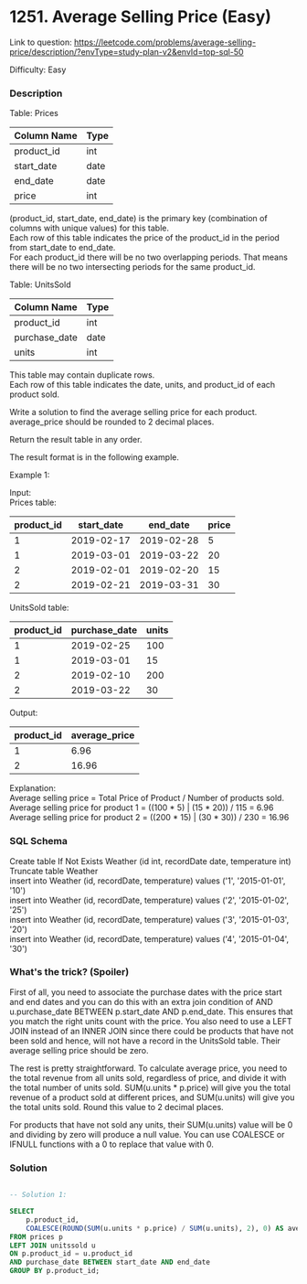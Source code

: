 # 1251. Average Selling Price (Easy)

Link to question: https://leetcode.com/problems/average-selling-price/description/?envType=study-plan-v2&envId=top-sql-50

Difficulty: Easy

### Description

Table: Prices


| Column Name   | Type    |
|---------------|---------|
| product_id    | int     |
| start_date    | date    |
| end_date      | date    |
| price         | int     |

(product_id, start_date, end_date) is the primary key (combination of columns with unique values) for this table.\
Each row of this table indicates the price of the product_id in the period from start_date to end_date.\
For each product_id there will be no two overlapping periods. That means there will be no two intersecting periods for the same product_id.
 

Table: UnitsSold


| Column Name   | Type    |
|---------------|---------|
| product_id    | int     |
| purchase_date | date    |
| units         | int     |

This table may contain duplicate rows.\
Each row of this table indicates the date, units, and product_id of each product sold. 
 

Write a solution to find the average selling price for each product. average_price should be rounded to 2 decimal places.

Return the result table in any order.

The result format is in the following example.

 

Example 1:

Input:\
Prices table:

| product_id | start_date | end_date   | price  |
|------------|------------|------------|--------|
| 1          | 2019-02-17 | 2019-02-28 | 5      |
| 1          | 2019-03-01 | 2019-03-22 | 20     |
| 2          | 2019-02-01 | 2019-02-20 | 15     |
| 2          | 2019-02-21 | 2019-03-31 | 30     |

UnitsSold table:

| product_id | purchase_date | units |
|------------|---------------|-------|
| 1          | 2019-02-25    | 100   |
| 1          | 2019-03-01    | 15    |
| 2          | 2019-02-10    | 200   |
| 2          | 2019-03-22    | 30    |

Output: 

| product_id | average_price |
|------------|---------------|
| 1          | 6.96          |
| 2          | 16.96         |

Explanation:\
Average selling price = Total Price of Product / Number of products sold.\
Average selling price for product 1 = ((100 * 5) | (15 * 20)) / 115 = 6.96\
Average selling price for product 2 = ((200 * 15) | (30 * 30)) / 230 = 16.96



### SQL Schema
Create table If Not Exists Weather (id int, recordDate date, temperature int)\
Truncate table Weather\
insert into Weather (id, recordDate, temperature) values ('1', '2015-01-01', '10')\
insert into Weather (id, recordDate, temperature) values ('2', '2015-01-02', '25')\
insert into Weather (id, recordDate, temperature) values ('3', '2015-01-03', '20')\
insert into Weather (id, recordDate, temperature) values ('4', '2015-01-04', '30')

### What's the trick? (Spoiler)

First of all, you need to associate the purchase dates with the price start and end dates and you can do this with an extra join condition of AND u.purchase_date BETWEEN p.start_date AND p.end_date. This ensures that you match the right units count with the price. You also need to use a LEFT JOIN instead of an INNER JOIN since there could be products that have not been sold and hence, will not have a record in the UnitsSold table. Their average selling price should be zero.

The rest is pretty straightforward. To calculate average price, you need to the total revenue from all units sold, regardless of price, and divide it with the total number of units sold. SUM(u.units * p.price) will give you the total revenue of a product sold at different prices, and SUM(u.units) will give you the total units sold. Round this value to 2 decimal places.

For products that have not sold any units, their SUM(u.units) value will be 0 and dividing by zero will produce a null value. You can use COALESCE or IFNULL functions with a 0 to replace that value with 0.

### Solution

```sql

-- Solution 1:

SELECT
    p.product_id,
    COALESCE(ROUND(SUM(u.units * p.price) / SUM(u.units), 2), 0) AS average_price
FROM prices p
LEFT JOIN unitssold u
ON p.product_id = u.product_id
AND purchase_date BETWEEN start_date AND end_date
GROUP BY p.product_id;
